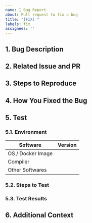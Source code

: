 ```yaml
---
name: 🐛 Bug Report
about: Pull request to fix a bug
title: "[FIX] "
labels: fix
assignees: ''
---
```


## 1. Bug Description

<!-- A clear and concise description of what the bug is. -->

## 2. Related Issue and PR

<!-- 
If this bug is related to an issue or a pull request, please link it here. 

If you are sure a related issue or PR can be closed after merging this pull 
request, use the keyword `closes` in front of the issue or PR number. 

For example:

- closes #123
- closes #124
-->

## 3. Steps to Reproduce

<!-- 
Steps to reproduce the behavior; For example:

1. Clone the repository, switch to commit abcde11
2. Compile with command `...`
3. Run with command `....`
4. See error

You can omit this section if a related issue already contains the steps; For
example:

Reproduction steps are already described in #123.
-->

## 4. How You Fixed the Bug

<!-- A clear and concise description of how you fixed the bug. -->


## 5. Test
### 5.1. Environment

<!--
For example:

| Software             | Version               |
| -------------------- | --------------------- |
| OS / Docker Image    | nvidia/cuda:latest    |
| Compiler             | g++ 13.3.0; cuda 12.6 |
| Other Softwares      |                       |
-->

| Software             | Version |
| -------------------- | ------- |
| OS / Docker Image    |         |
| Compiler             |         |
| Other Softwares      |         |

### 5.2. Steps to Test

<!-- Describe how to test the bug fix. -->

### 5.3. Test Results

<!-- Add the test results here. -->

## 6. Additional Context

<!-- Add any other context about the problem here. -->